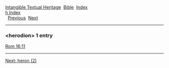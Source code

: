 [Intangible Textual Heritage](../../index)  [Bible](../index) 
[Index](index)   
[h Index](_h_)  
  [Previous](c05422)  [Next](c05424) 

------------------------------------------------------------------------

### &lt;herodion&gt; 1 entry

[Rom 16:11](../kjv/rom016.htm#011)  

------------------------------------------------------------------------

[Next: heron (2)](c05424)
